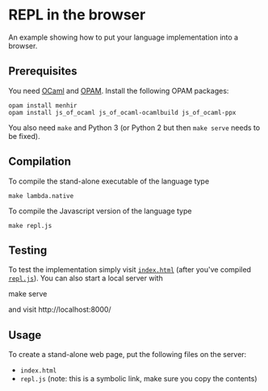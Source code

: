 # REPL in the browser

An example showing how to put your language implementation into a browser.

## Prerequisites

You need [OCaml](http://www.ocaml.org) and [OPAM](https://opam.ocaml.org). Install the
following OPAM packages:

    opam install menhir
    opam install js_of_ocaml js_of_ocaml-ocamlbuild js_of_ocaml-ppx

You also need `make` and Python 3 (or Python 2 but then `make serve` needs to be fixed).

## Compilation

To compile the stand-alone executable of the language type

    make lambda.native

To compile the Javascript version of the language type

    make repl.js

## Testing

To test the implementation simply visit [`index.html`](./index.html) (after you've
compiled [`repl.js`](./repl.js)). You can also start a local server with

   make serve

and visit http://localhost:8000/

## Usage

To create a stand-alone web page, put the following files on the server:

* `index.html`
* `repl.js` (note: this is a symbolic link, make sure you copy the contents)


